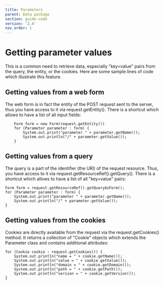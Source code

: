 ```yaml
---
title: Parameters
parent: Data package
section: guide-code
version: '2.4'
nav_order: 1
---
```

# Getting parameter values

This is a common need to retrieve data, especially "key=value" pairs from the query, the entity, or the cookies. Here are some sample lines of code which illustrate this feature.

## Getting values from a web form

The web form is in fact the entity of the POST request sent to the
server, thus you have access to it via request.getEntity().
 There is a shortcut which allows to have a list of all input fields:

 <pre class="language-java"><code class="language-java">    Form form = new Form(request.getEntity())
    for (Parameter parameter : form) {
        System.out.print("parameter " + parameter.getName());
        System.out.println("/" + parameter.getValue());
    }
</code></pre>

## Getting values from a query

The query is a part of the identifier (the URI) of the request resource. Thus, you have access to it via request.getResourceRef().getQuery(). There is a shortcut which allows to have a list of all "key=value" pairs:

<pre class="language-java"><code class="language-java">Form form = request.getResourceRef().getQueryAsForm();
for (Parameter parameter : form) {
    System.out.print("parameter " + parameter.getName());
    System.out.println("/" + parameter.getValue());
}
</code></pre>

## Getting values from the cookies

Cookies are directly available from the request via the request.getCookies() method. It returns a collection of "Cookie" objects which extends the Parameter class and contains additional attributes:

<pre class="language-java"><code class="language-java">for (Cookie cookie : request.getCookies()) {
    System.out.println("name = " + cookie.getName());
    System.out.println("value = " + cookie.getValue());
    System.out.println("domain = " + cookie.getDomain());
    System.out.println("path = " + cookie.getPath());
    System.out.println("version = " + cookie.getVersion());
}
</code></pre>
